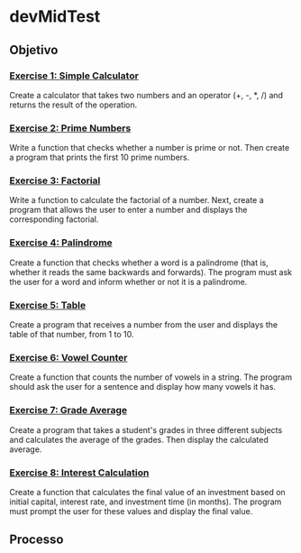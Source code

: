 # devMidTest

## Objetivo

### [Exercise 1: Simple Calculator](https://github.com/jbrunopg/devMidTest/blob/main/simple_calculator.ipynb)
Create a calculator that takes two numbers and an operator (+, -, *, /) and returns the result
of the operation.

### [Exercise 2: Prime Numbers](https://github.com/jbrunopg/devMidTest/blob/main/prime_numbers.ipynb)
Write a function that checks whether a number is prime or not. Then create a program that
prints the first 10 prime numbers.

### [Exercise 3: Factorial](https://github.com/jbrunopg/devMidTest/blob/main/factorial.ipynb)
Write a function to calculate the factorial of a number. Next, create a program that allows the
user to enter a number and displays the corresponding factorial.

### [Exercise 4: Palindrome](https://github.com/jbrunopg/devMidTest/blob/main/palindrome.ipynb)
Create a function that checks whether a word is a palindrome (that is, whether it reads the
same backwards and forwards). The program must ask the user for a word and inform
whether or not it is a palindrome.

### [Exercise 5: Table](https://github.com/jbrunopg/devMidTest/blob/main/table.ipynb)
Create a program that receives a number from the user and displays the table of that
number, from 1 to 10.

### [Exercise 6: Vowel Counter](https://github.com/jbrunopg/devMidTest/blob/main/vowel_counter.ipynb)
Create a function that counts the number of vowels in a string. The program should ask the
user for a sentence and display how many vowels it has.

### [Exercise 7: Grade Average](https://github.com/jbrunopg/devMidTest/blob/main/grade_average.ipynb)
Create a program that takes a student's grades in three different subjects and calculates the
average of the grades. Then display the calculated average.

### [Exercise 8: Interest Calculation](https://github.com/jbrunopg/devMidTest/blob/main/interest%20_calculation.ipynb)
Create a function that calculates the final value of an investment based on initial capital,
interest rate, and investment time (in months). The program must prompt the user for these
values and display the final value.

## Processo
